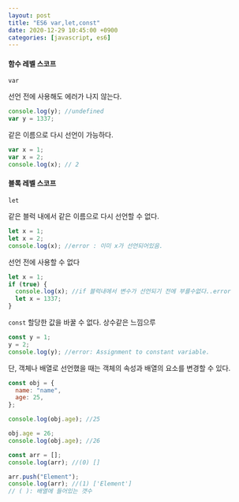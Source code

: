 ```yaml
---
layout: post
title: "ES6 var,let,const"
date: 2020-12-29 10:45:00 +0900
categories: [javascript, es6]
---
```


#### 함수 레벨 스코프

`var`

선언 전에 사용해도 에러가 나지 않는다.<br>

```javascript
console.log(y); //undefined
var y = 1337;
```

같은 이름으로 다시 선언이 가능하다.<br>

```javascript
var x = 1;
var x = 2;
console.log(x); // 2
```

#### 블록 레벨 스코프

`let`

같은 블럭 내에서 같은 이름으로 다시 선언할 수 없다.

```javascript
let x = 1;
let x = 2;
console.log(x); //error : 이미 x가 선언되어있음.
```

선언 전에 사용할 수 없다<br>

```javascript
let x = 1;
if (true) {
  console.log(x); //if 블럭내에서 변수가 선언되기 전에 부를수없다..error
  let x = 1337;
}
```

`const`
할당한 값을 바꿀 수 없다. 상수같은 느낌으루<br>

```javascript
const y = 1;
y = 2;
console.log(y); //error: Assignment to constant variable.
```

단, 객체나 배열로 선언했을 때는 객체의 속성과 배열의 요소를 변경할 수 있다.<br>

```javascript
const obj = {
  name: "name",
  age: 25,
};

console.log(obj.age); //25

obj.age = 26;
console.log(obj.age); //26

const arr = [];
console.log(arr); //(0) []

arr.push("Element");
console.log(arr); //(1) ['Element']
// ( ): 배열에 들어있는 갯수
```
